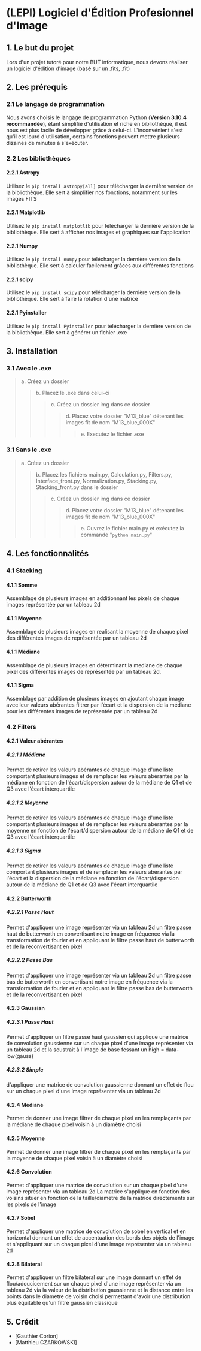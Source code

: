 
# (LEPI) Logiciel d'Édition Profesionnel d'Image



## 1. Le but du projet
Lors d'un projet tutoré pour notre BUT informatique, nous devons réaliser un logiciel d'édition d'image (basé sur un .fits, .fit)

## 2. Les prérequis
### 2.1 Le langage de programmation
Nous avons choisis le langage de programmation Python (**Version 3.10.4 recommandée**), étant simplifié d'utilisation et riche en bibliothèque, il est nous est plus facile de développer grâce à celui-ci. L'inconvénient s'est qu'il est lourd d'utilisation, certains fonctions peuvent mettre plusieurs dizaines de minutes à s'exécuter.
### 2.2 Les bibliothèques
#### 2.2.1 Astropy
Utilisez le ```pip install astropy[all]``` pour télécharger la dernière version de la bibliothèque. Elle sert à simplifier nos fonctions, notamment sur les images FITS 
#### 2.2.1 Matplotlib
Utilisez le ```pip install matplotlib``` pour télécharger la dernière version de la bibliothèque. Elle sert à afficher nos images et graphiques sur l'application
#### 2.2.1 Numpy
Utilisez le ```pip install numpy``` pour télécharger la dernière version de la bibliothèque. Elle sert à calculer facilement grâces aux différentes fonctions
#### 2.2.1 scipy
Utilisez le ```pip install scipy``` pour télécharger la dernière version de la bibliothèque. Elle sert à faire la rotation d'une matrice
#### 2.2.1 Pyinstaller
Utilisez le ```pip install Pyinstaller``` pour télécharger la dernière version de la bibliothèque. Elle sert à générer un fichier .exe
## 3. Installation
### 3.1 Avec le .exe
> a. Créez un dossier
>> b. Placez le .exe dans celui-ci
>>> c. Créez un dossier img dans ce dossier
>>>> d. Placez votre dossier "M13_blue" détenant les images fit de nom "M13_blue_000X"
>>>>> e. Executez le fichier .exe

### 3.1 Sans le .exe
> a. Créez un dossier
>> b. Placez les fichiers main.py, Calculation.py, Filters.py, Interface_front.py, Normalization.py, Stacking.py, Stacking_front.py dans le dossier
>>> c. Créez un dossier img dans ce dossier
>>>> d. Placez votre dossier "M13_blue" détenant les images fit de nom "M13_blue_000X"
>>>>> e. Ouvrez le fichier main.py et exécutez la commande "```python main.py```"

## 4. Les fonctionnalités
### 4.1 Stacking
#### 4.1.1 Somme
Assemblage de plusieurs images en additionnant les pixels de chaque images représentée par un tableau 2d
#### 4.1.1 Moyenne
Assemblage de plusieurs images en realisant la moyenne de chaque pixel des différentes images de représentée par un tableau 2d
#### 4.1.1 Médiane
Assemblage de plusieurs images en déterminant la mediane de chaque pixel des différentes images de représentée par un tableau 2d.
#### 4.1.1 Sigma
Assemblage par addition de plusieurs images en ajoutant chaque image avec leur valeurs abérantes filtrer par l'écart et la dispersion de la médiane pour les différentes images de représentée par un tableau 2d
### 4.2 Filters
#### 4.2.1 Valeur abérantes
##### 4.2.1.1 Médiane
Permet de retirer les valeurs abérantes de chaque image d'une liste comportant plusieurs images et de remplacer les valeurs abérantes par la médiane en fonction de l'écart/dispersion autour de la médiane de Q1 et de Q3 avec l'écart interquartile
##### 4.2.1.2 Moyenne
Permet de retirer les valeurs abérantes de chaque image d'une liste comportant plusieurs images et de remplacer les valeurs abérantes par la moyenne en fonction de l'écart/dispersion autour de la médiane de Q1 et de Q3 avec l'écart interquartile
##### 4.2.1.3 Sigma
Permet de retirer les valeurs abérantes de chaque image d'une liste comportant plusieurs images et de remplacer les valeurs abérantes par l'écart et la dispersion de la médiane en fonction de l'écart/dispersion autour de la médiane de Q1 et de Q3 avec l'écart interquartile

#### 4.2.2 Butterworth
##### 4.2.2.1 Passe Haut
Permet d'appliquer une image représenter via un tableau 2d un filtre passe haut de butterworth en convertisant notre image en fréquence via la transformation de fourier et en appliquant le filtre passe haut de butterworth et de la reconvertisant en pixel
##### 4.2.2.2 Passe Bas
Permet d'appliquer une image représenter via un tableau 2d un filtre passe bas de butterworth en convertisant notre image en fréquence via la transformation de fourier et en appliquant le filtre passe bas de butterworth et de la reconvertisant en pixel
#### 4.2.3 Gaussian
##### 4.2.3.1 Passe Haut
Permet d'appliquer un filtre passe haut gaussien qui applique une matrice de convolution gaussienne sur un chaque pixel d'une image représenter via un tableau 2d et la soustrait à l'image de base fessant un high = data-low(gauss)
##### 4.2.3.2 Simple
d'appliquer une matrice de convolution gaussienne donnant un effet de flou sur un chaque pixel d'une image représenter via un tableau 2d

#### 4.2.4 Médiane
Permet de donner une image filtrer de chaque pixel en les remplaçants par la médiane de chaque pixel voisin à un diamètre choisi 
#### 4.2.5 Moyenne
Permet de donner une image filtrer de chaque pixel en les remplaçants par la moyenne de chaque pixel voisin à un diamètre choisi 
#### 4.2.6 Convolution
Permet d'appliquer une matrice de convolution sur un chaque pixel d'une image représenter via un tableau 2d La matrice s'applique en fonction des voisins situer en fonction de la taille/diametre de la matrice directements sur les pixels de l'image
#### 4.2.7 Sobel
Permet d'appliquer une matrice de convolution de sobel en vertical et en horizontal donnant un effet de accentuation des bords des objets de l'image et s'appliquant sur un chaque pixel d'une image représenter via un tableau 2d
#### 4.2.8 Bilateral
Permet d'appliquer un filtre bilateral sur une image donnant un effet de flou/adoucicement sur un chaque pixel d'une image représenter via un tableau 2d via la valeur de la distribution gaussienne et la distance entre les points dans le diametre de voisin choisi permettant d'avoir une distribution plus équitable qu'un filtre gaussien classique

## 5. Crédit
- [Gauthier Corion]
- [Matthieu CZARKOWSKI]


